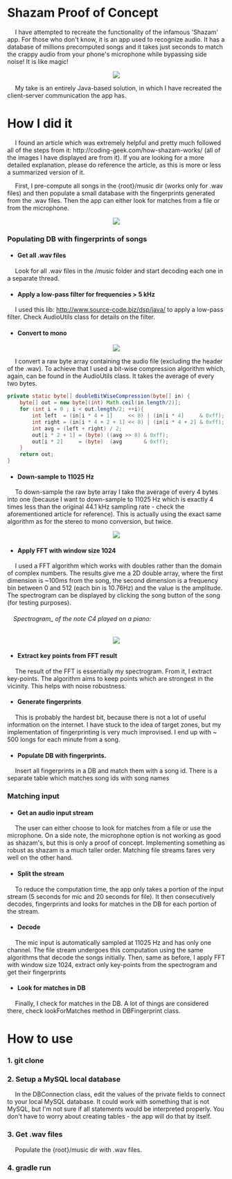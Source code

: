# Shazam Proof of Concept
<p> 
&emsp;  I have attempted to recreate the functionality of the infamous 'Shazam' app. For those who don't know,
it is an app used to recognize audio. It has a database of millions precomputed songs and it takes just seconds
to match the crappy audio from your phone's microphone while bypassing side noise! It is
like magic! 
</p>

<p align = "center">
<img src = https://user-images.githubusercontent.com/25320807/59928355-3d16bd00-9447-11e9-9300-c9eb8a1976db.jpg>
</p>

<p>
&emsp; My take is an entirely Java-based solution, in which I have recreated the client-server communication the app has.
</p>

# How I did it

<p>
&emsp; I found an article which was extremely helpful and pretty much followed all of the steps from it: http://coding-geek.com/how-shazam-works/
(all of the images I have displayed are from it). If you are looking for a more detailed explanation, please do reference the article, as this is more or less a summarized
version of it. 
</p>
<p>
&emsp; First, I pre-compute all songs in
the {root}/music dir (works only for .wav files) and then populate a small database with the 
fingerprints generated from the .wav files. Then the app can either look for matches from a file or from the microphone.
</p>

<p align = "center">
<img src = https://user-images.githubusercontent.com/25320807/59853659-0030c480-937a-11e9-8618-ce6ad81eac5e.jpg>
</p>


### Populating DB with fingerprints of songs

* #### Get all .wav files
&emsp; Look for all .wav files in the /music folder and start decoding each one in a separate thread. 

* ####  Apply a low-pass filter for frequencies > 5 kHz
&emsp; I used this lib: http://www.source-code.biz/dsp/java/ to apply a low-pass filter. Check 
AudioUtils class for details on the filter.

* #### Convert to mono
<p align = "center">
<img src = https://user-images.githubusercontent.com/25320807/59928469-7c450e00-9447-11e9-809f-4bfce15b0b3d.png>
</p>

&emsp; I convert a raw byte array containing the audio file (excluding the header of the .wav). To achieve that I used
a bit-wise compression algorithm which, again, can be found in the AudioUtils class. It takes the average of every two bytes.
```Java
private static byte[] doubleBitWiseCompression(byte[] in) {
    byte[] out = new byte[(int) Math.ceil(in.length/2)];
    for (int i = 0 ; i < out.length/2; ++i){
        int left  = (in[i * 4 + 1]     << 8) | (in[i * 4]     & 0xff);
        int right = (in[i * 4 + 2 + 1] << 8) | (in[i * 4 + 2] & 0xff);
        int avg = (left + right) / 2;
        out[i * 2 + 1] = (byte) ((avg >> 8) & 0xff);
        out[i * 2]     = (byte)  (avg       & 0xff);
    }
    return out;
}
```

* #### Down-sample to 11025 Hz
&emsp; To down-sample the raw byte array I take the average of every 4 bytes into one (because I want to down-sample to 11025 Hz which is exactly 4 times
less than the original 44.1 kHz sampling rate - check the aforementioned article for reference). This is actually
using the exact same algorithm as for the stereo to mono conversion, but twice.  
<p align = "center">
<img src = https://user-images.githubusercontent.com/25320807/59928491-8bc45700-9447-11e9-92b0-54fc1099f86a.jpg>
</p>

* ####  Apply FFT with window size 1024
&emsp; I used a FFT algorithm which works with doubles rather than the domain of complex numbers. The results
give me a 2D double array, where the first dimension is ~100ms from the song, the second dimension is a frequency bin between 0 and 512 (each bin is 10.76Hz) and the value 
is the amplitude. The spectrogram can be displayed by clicking the song button of the song (for testing purposes).
###### &emsp;Spectrogram_ of the note C4 played on a piano: 
<p align = "center">
<img src = https://user-images.githubusercontent.com/25320807/59928509-97b01900-9447-11e9-9280-fab0955edeee.jpg>

</p>


* #### Extract key points from FFT result
&emsp; The result of the FFT is essentially my spectrogram. From it, I extract key-points. The algorithm aims to
keep points which are strongest in the vicinity. This helps with noise robustness.

* #### Generate fingerprints
&emsp; This is probably the hardest bit, because there is not a lot of useful information on the internet. I have
stuck to the idea of target zones, but my implementation of fingerprinting is very much improvised. I end up with ~ 500 longs for each minute from a song.

* #### Populate DB with fingerprints.
&emsp; Insert all fingerprints in a DB and match them with a song id. There is a separate table which matches song ids with song names

### Matching input


* #### Get an audio input stream
&emsp; The user can either choose to look for matches from a file or use the microphone. On a side note, the
microphone option is not working as good as shazam's, but this is only a proof of concept. Implementing something
as robust as shazam is a much taller order. Matching file streams fares very well on the other hand.

* #### Split the stream
&emsp; To reduce the computation time, the app only takes a portion of the input stream (5 seconds for mic and 20 seconds for file).
It then consecutively decodes, fingerprints and looks for matches in the DB for each portion of the stream.

* #### Decode
&emsp; The mic input is automatically sampled at 11025 Hz and has only one channel. The file stream undergoes this computation
using the same algorithms that decode the songs initially. Then, same as before, I apply FFT with window size 1024, extract only key-points from the
spectrogram and get their fingerprints

* #### Look for matches in DB
&emsp; Finally, I check for matches in the DB. A lot of things are considered there, check lookForMatches method in DBFingerprint class.

# How to use
### 1. git clone
### 2. Setup a MySQL local database
&emsp; In the DBConnection class, edit the values of the private fields to connect to your local MySQL database.
It could work with something that is not MySQL, but I'm not sure if all statements would be interpreted properly.
You don't have to worry about creating tables - the app will do that by itself.

### 3. Get .wav files
&emsp; Populate the {root}/music dir with .wav files.

### 4. gradle run